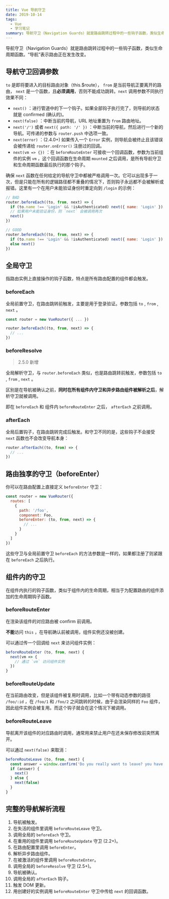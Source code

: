```yaml
---
title: Vue 导航守卫
date: 2019-10-14
tags:
  - Vue
  - 学习笔记
summary: 导航守卫（Navigation Guards）就是路由跳转过程中的一些钩子函数，类似生命周期函数。“导航”表示路由正在发生改变。
---
```


导航守卫（Navigation Guards）就是路由跳转过程中的一些钩子函数，类似生命周期函数。“导航”表示路由正在发生改变。

## 导航守卫回调参数

`to` 是即将要进入的目标路由对象（this.$route）， `from` 是当前导航正要离开的路由， `next` 是一个函数，且**必须调用**，否则不能成功跳转。`next` 调用参数不同执行效果不同：

- `next()` ：进行管道中的下一个钩子。如果全部钩子执行完了，则导航的状态就是 confirmed (确认的)。
- `next(false)` ：中断当前的导航，URL 地址重置为 `from` 路由地址。
- `next('/')` 或者 `next({ path: '/' })` ：中断当前的导航，然后进行一个新的导航。可传递的参数与 `router.push` 中选项一致。
- `next(error)` ：(2.4.0+) 如果传入一个 `Error` 实例，则导航会被终止且该错误会被传递给 `router.onError()` 注册过的回调。
- `next(vm => {})` ：在 `beforeRouteEnter` 可接收一个回调函数，参数为当前组件的实例 `vm` ，这个回调函数在生命周期 `mounted` 之后调用，是所有导航守卫和生命周期函数最后执行的那个钩子。

确保 `next` 函数在任何给定的导航守卫中都被严格调用一次。它可以出现多于一次，但是只能在所有的逻辑路径都不重叠的情况下，否则钩子永远都不会被解析或报错。这里有一个在用户未能验证身份时重定向到 `/login` 的示例：

```js
// BAD
router.beforeEach((to, from, next) => {
  if (to.name !== 'Login' && !isAuthenticated) next({ name: 'Login' })
  // 如果用户未能验证身份，则 `next` 会被调用两次
  next()
})
```

```js
// GOOD
router.beforeEach((to, from, next) => {
  if (to.name !== 'Login' && !isAuthenticated) next({ name: 'Login' })
  else next()
})
```

## 全局守卫

指路由实例上直接操作的钩子函数，特点是所有路由配置的组件都会触发。

### beforeEach

全局前置守卫，在路由跳转前触发，主要是用于登录验证。参数包括 `to` , `from` , `next` 。

```js
const router = new VueRouter({ ... })

router.beforeEach((to, from, next) => {
  // ...
})
```

### beforeResolve

> 2.5.0 新增

全局解析守卫，与 `router.beforeEach` 类似，也是路由跳转前触发，参数包括 `to` , `from` , `next` 。

区别是在导航被确认之前，**同时在所有组件内守卫和异步路由组件被解析之后**，解析守卫就被调用。

即在 `beforeEach` 和 组件内 `beforeRouteEnter` 之后， `afterEach` 之前调用。

### afterEach

全局后置钩子，在路由跳转完成后触发。和守卫不同的是，这些钩子不会接受 `next` 函数也不会改变导航本身：

```js
router.afterEach((to, from) => {
  // ...
})
```

## 路由独享的守卫（beforeEnter）

你可以在路由配置上直接定义 `beforeEnter` 守卫：

```js
const router = new VueRouter({
  routes: [
    {
      path: '/foo',
      component: Foo,
      beforeEnter: (to, from, next) => {
        // ...
      }
    }
  ]
})
```

这些守卫与全局前置守卫 `beforeEach` 的方法参数是一样的，如果都注册了则紧跟在 `beforeEach` 之后执行。

## 组件内的守卫

在组件内执行的钩子函数，类似于组件内的生命周期，相当于为配置路由的组件添加的生命周期钩子函数。

### beforeRouteEnter

在渲染该组件的对应路由被 confirm 前调用。

**不能**访问 `this` ，在导航确认前被调用，组件实例还没被创建。

可以通过传一个回调给 `next` 来访问组件实例：

```js
beforeRouteEnter (to, from, next) {
  next(vm => {
    // 通过 `vm` 访问组件实例
  })
}
```

### beforeRouteUpdate

在当前路由改变，但是该组件被复用时调用，比如一个带有动态参数的路径 `/foo/:id` ，在 `/foo/1` 和 `/foo/2` 之间跳转的时候，由于会渲染同样的 `Foo` 组件，因此组件实例会被复用。而这个钩子就会在这个情况下被调用。

### beforeRouteLeave

导航离开该组件的对应路由时调用，通常用来禁止用户在还未保存修改前突然离开。

可以通过 `next(false)` 来取消：

```js
beforeRouteLeave (to, from, next) {
  const answer = window.confirm('Do you really want to leave? you have unsaved changes!')
  if (answer) {
    next()
  } else {
    next(false)
  }
}
```

## 完整的导航解析流程

1. 导航被触发。
2. 在失活的组件里调用 `beforeRouteLeave` 守卫。
3. 调用全局的 `beforeEach` 守卫。
4. 在重用的组件里调用 `beforeRouteUpdate` 守卫 (2.2+)。
5. 在路由配置里调用 `beforeEnter`。
6. 解析异步路由组件。
7. 在被激活的组件里调用 `beforeRouteEnter`。
8. 调用全局的 `beforeResolve` 守卫 (2.5+)。
9. 导航被确认。
10. 调用全局的 `afterEach` 钩子。
11. 触发 DOM 更新。
12. 用创建好的实例调用 `beforeRouteEnter` 守卫中传给 `next` 的回调函数。
